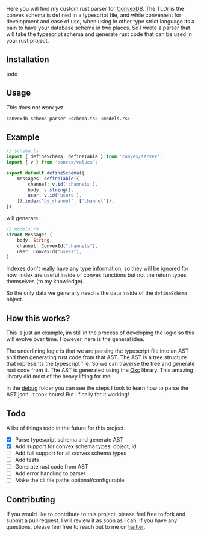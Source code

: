 Here you will find my custom rust parser for [ConvexDB](https://www.convex.dev). The TLDr is the
convex schema is defined in a typescript file, and while convenient for development
and ease of use, when using in other type strict language its a pain to have your
database schema in two places. So I wrote a parser that will take the typescript
schema and generate rust code that can be used in your rust project.

## Installation

todo

## Usage

_This does not work yet_

```bash
convexdb-schema-parser <schema.ts> <models.rs>
```

## Example

```typescript
// schema.ts
import { defineSchema, defineTable } from 'convex/server';
import { v } from 'convex/values';

export default defineSchema({
	messages: defineTable({
		channel: v.id('channels'),
		body: v.string(),
		user: v.id('users'),
	}).index('by_channel', ['channel']),
});
```

will generate:

```rust
// models.rs
struct Messages {
    body: String,
    channel: ConvexId("channels"),
    user: ConvexId("users"),
}
```

Indexes don't really have any type information, so they will be ignored for now.
Index are useful inside of convex functions but not the return types themselves (to my knowledge).

So the only data we generally need is the data inside of the `defineSchema` object.

## How this works?

This is just an example, im still in the process of developing the logic so
this will evolve over time. However, here is the general idea.

The underlining logic is that we are parsing the typescript file into an AST
and then generating rust code from that AST. The AST is a tree structure that
represents the typescript file. So we can traverse the tree and generate rust
code from it. The AST is generated using the [Oxc](https://docs.rs/oxc/latest/oxc/index.html) library. This amazing library did most of the heavy lifting for me!

In the [debug](./debug) folder you can see the steps I took to learn how to parse the AST json. It took hours! But I finally for it working!

## Todo

A list of things todo in the future for this project.

- [x] Parse typescript schema and generate AST
- [x] Add support for convex schema types: object, id
- [ ] Add full support for all convex schema types
- [ ] Add tests
- [ ] Generate rust code from AST
- [ ] Add error handling to parser
- [ ] Make the cli file paths optional/configurable

## Contributing

If you would like to contribute to this project, please feel free to fork and
submit a pull request. I will review it as soon as I can. If you have any
questions, please feel free to reach out to me on [twitter](https://twitter.com/thatguyjamal0).
